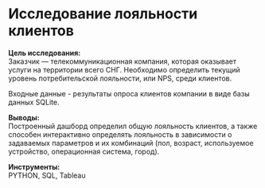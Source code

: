# Исследование лояльности клиентов

**Цель исследования:** <br>
Заказчик — телекоммуникационная компания, которая оказывает услуги на территории всего СНГ. Необходимо определить текущий уровень потребительской лояльности, или NPS, среди клиентов.<br>

Входные данные - результаты опроса клиентов компании в виде базы данных SQLite.<br>

**Выводы:** <br>
Построенный дашборд определил общую лояльность клиентов, а также способен интерактивно определять лояльность в зависимости о задаваемых параметров и их комбинаций (пол, возраст, используемое устройство, операционная система, город). 

**Инструменты:** <br>
PYTHON, SQL, Tableau
